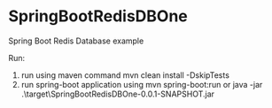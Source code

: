 # SpringBootRedisDBOne
Spring Boot Redis Database example



Run:
1. run using maven command
   mvn clean install -DskipTests
2. run spring-boot application using
   mvn spring-boot:run 
   or
   java -jar .\target\SpringBootRedisDBOne-0.0.1-SNAPSHOT.jar
